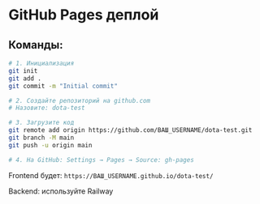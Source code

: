 # GitHub Pages деплой

## Команды:

```bash
# 1. Инициализация
git init
git add .
git commit -m "Initial commit"

# 2. Создайте репозиторий на github.com
# Назовите: dota-test

# 3. Загрузите код
git remote add origin https://github.com/ВАШ_USERNAME/dota-test.git
git branch -M main
git push -u origin main

# 4. На GitHub: Settings → Pages → Source: gh-pages
```

Frontend будет: `https://ВАШ_USERNAME.github.io/dota-test/`

Backend: используйте Railway


